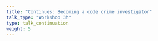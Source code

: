 ```yaml
---
title: "Continues: Becoming a code crime investigator"
talk_type: "Workshop 3h"
type: talk_continuation
weight: 5
---
```

